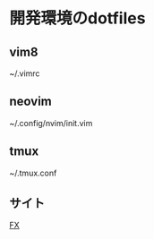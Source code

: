 開発環境のdotfiles
===================

## vim8

~/.vimrc

## neovim

~/.config/nvim/init.vim

## tmux

~/.tmux.conf

## サイト
[FX](https://fx.askbox.net/)
